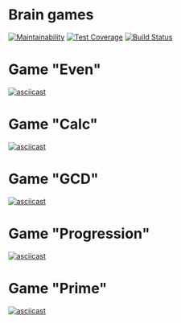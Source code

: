 # Brain games
[![Maintainability](https://api.codeclimate.com/v1/badges/49a93e12e8191c33ca3b/maintainability)](https://codeclimate.com/github/Artlyne/python-project-lvl1/maintainability)
[![Test Coverage](https://api.codeclimate.com/v1/badges/49a93e12e8191c33ca3b/test_coverage)](https://codeclimate.com/github/Artlyne/python-project-lvl1/test_coverage)
[![Build Status](https://travis-ci.com/Artlyne/python-project-lvl1.svg?branch=master)](https://travis-ci.com/Artlyne/python-project-lvl1)

# Game "Even"

[![asciicast](https://asciinema.org/a/WtysRvmewi0j51xZtQc0PdRO7.svg)](https://asciinema.org/a/WtysRvmewi0j51xZtQc0PdRO7?autoplay=1&speed=1.25&size=medium$&cols=100&rows=30)

# Game "Calc"

[![asciicast](https://asciinema.org/a/tIS1X7eLcqYpIzTyRjfWqGxPz.svg)](https://asciinema.org/a/tIS1X7eLcqYpIzTyRjfWqGxPz?autoplay=1&speed=1.25&size=medium$&cols=100&rows=30)

# Game "GCD"

[![asciicast](https://asciinema.org/a/qby2lsu1tIw5NanjTTJQpEcGn.svg)](https://asciinema.org/a/qby2lsu1tIw5NanjTTJQpEcGn?autoplay=1&speed=1.25&size=medium$&cols=100&rows=30)

# Game "Progression"

[![asciicast](https://asciinema.org/a/jQY6LEanCmpstUhzMNR0FsUOD.svg)](https://asciinema.org/a/jQY6LEanCmpstUhzMNR0FsUOD?autoplay=1&speed=1.25&size=medium$&cols=100&rows=30)

# Game "Prime"

[![asciicast](https://asciinema.org/a/A9nohbvZkE3182i65lidQvQ9Q.svg)](https://asciinema.org/a/A9nohbvZkE3182i65lidQvQ9Q?autoplay=1&speed=1.25&size=medium$&cols=100&rows=30)
